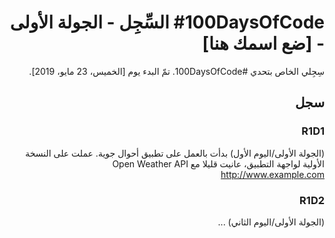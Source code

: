 <div dir="rtl">

# #100DaysOfCode السِّجِل - الجولة الأولى - [ضع اسمك هنا]

سِجِلي الخاص بتحدي #100DaysOfCode. تمّ البدء يوم [الخميس، 23 مايو، 2019].
## سجل

### R1D1 
(الجولة الأولى/اليوم الأول)
بدأت بالعمل على تطبيق أحوال جوية. عملت على النسخة الأولية لواجهة التطبيق، عانيت قليلا مع Open Weather API http://www.example.com

### R1D2
(الجولة الأولى/اليوم الثاني)
...

</div>
